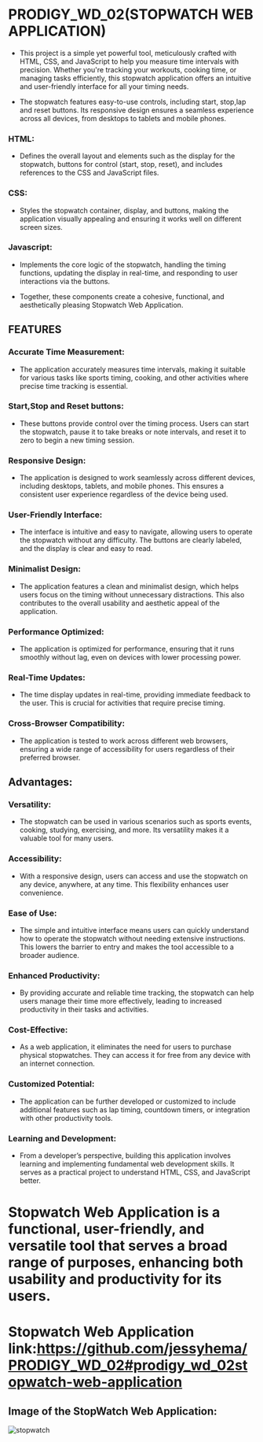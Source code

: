 # PRODIGY_WD_02(STOPWATCH WEB APPLICATION)
* This project is a simple yet powerful tool, meticulously crafted with HTML, CSS, and JavaScript to help you measure time intervals with precision. Whether you're tracking your workouts, cooking time, or managing tasks efficiently, this stopwatch application offers an intuitive and user-friendly interface for all your timing needs.

* The stopwatch features easy-to-use controls, including start, stop,lap and reset buttons. Its responsive design ensures a seamless experience across all devices, from desktops to tablets and mobile phones.

### HTML:
* Defines the overall layout and elements such as the display for the stopwatch, buttons for control (start, stop, reset), and includes references to the CSS and JavaScript files.
 ### CSS:
 * Styles the stopwatch container, display, and buttons, making the application visually appealing and ensuring it works well on different screen sizes.
### Javascript:
* Implements the core logic of the stopwatch, handling the timing functions, updating the display in real-time, and responding to user interactions via the buttons.
  
* Together, these components create a cohesive, functional, and aesthetically pleasing Stopwatch Web Application.
## FEATURES
### Accurate Time Measurement:
* The application accurately measures time intervals, making it suitable for various tasks like sports timing, cooking, and other activities where precise time tracking is essential.
### Start,Stop and Reset buttons:
* These buttons provide control over the timing process. Users can start the stopwatch, pause it to take breaks or note intervals, and reset it to zero to begin a new timing session.
### Responsive Design:
* The application is designed to work seamlessly across different devices, including desktops, tablets, and mobile phones. This ensures a consistent user experience regardless of the device being used.
### User-Friendly Interface:
* The interface is intuitive and easy to navigate, allowing users to operate the stopwatch without any difficulty. The buttons are clearly labeled, and the display is clear and easy to read.
### Minimalist Design:
* The application features a clean and minimalist design, which helps users focus on the timing without unnecessary distractions. This also contributes to the overall usability and aesthetic appeal of the application.
### Performance Optimized:
* The application is optimized for performance, ensuring that it runs smoothly without lag, even on devices with lower processing power.
### Real-Time Updates:
* The time display updates in real-time, providing immediate feedback to the user. This is crucial for activities that require precise timing.
### Cross-Browser Compatibility:
* The application is tested to work across different web browsers, ensuring a wide range of accessibility for users regardless of their preferred browser.

## Advantages:
### Versatility:
* The stopwatch can be used in various scenarios such as sports events, cooking, studying, exercising, and more. Its versatility makes it a valuable tool for many users.
### Accessibility:
* With a responsive design, users can access and use the stopwatch on any device, anywhere, at any time. This flexibility enhances user convenience.
### Ease of Use:
* The simple and intuitive interface means users can quickly understand how to operate the stopwatch without needing extensive instructions. This lowers the barrier to entry and makes the tool accessible to a broader audience.
### Enhanced Productivity:
* By providing accurate and reliable time tracking, the stopwatch can help users manage their time more effectively, leading to increased productivity in their tasks and activities.
### Cost-Effective:
* As a web application, it eliminates the need for users to purchase physical stopwatches. They can access it for free from any device with an internet connection.
### Customized Potential:
* The application can be further developed or customized to include additional features such as lap timing, countdown timers, or integration with other productivity tools.
###  Learning and Development:
* From a developer’s perspective, building this application involves learning and implementing fundamental web development skills. It serves as a practical project to understand HTML, CSS, and JavaScript better.
# Stopwatch Web Application is a functional, user-friendly, and versatile tool that serves a broad range of purposes, enhancing both usability and productivity for its users.

# Stopwatch Web Application link:https://github.com/jessyhema/PRODIGY_WD_02#prodigy_wd_02stopwatch-web-application

## Image of the StopWatch Web Application:
![stopwatch](https://github.com/jessyhema/PRODIGY_WD_02/assets/143420058/e28cf700-96d8-45f8-adc3-62da50a291cb)















